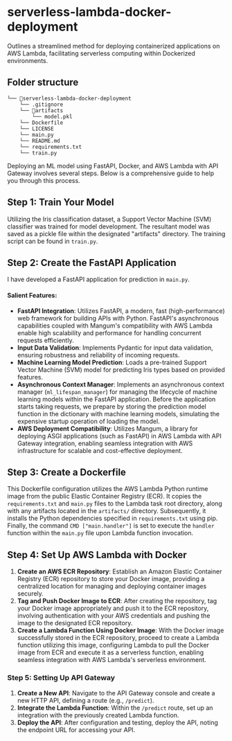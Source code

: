 # serverless-lambda-docker-deployment
Outlines a streamlined method for deploying containerized applications on AWS Lambda, facilitating serverless computing within Dockerized environments.


## Folder structure
```
└── 📁serverless-lambda-docker-deployment
    └── .gitignore
    └── 📁artifacts
        └── model.pkl
    └── Dockerfile
    └── LICENSE
    └── main.py
    └── README.md
    └── requirements.txt
    └── train.py
```

Deploying an ML model using FastAPI, Docker, and AWS Lambda with API Gateway involves several steps. Below is a comprehensive guide to help you through this process.


## Step 1: Train Your Model

Utilizing the Iris classification dataset, a Support Vector Machine (SVM) classifier was trained for model development. The resultant model was saved as a pickle file within the designated "artifacts" directory. The training script can be found in `train.py`.

## Step 2: Create the FastAPI Application

I have developed a FastAPI application for prediction in `main.py`.

#### Salient Features:

- **FastAPI Integration**: Utilizes FastAPI, a modern, fast (high-performance) web framework for building APIs with Python. FastAPI's asynchronous capabilities coupled with Mangum's compatibility with AWS Lambda enable high scalability and performance for handling concurrent requests efficiently.
- **Input Data Validation**: Implements Pydantic for input data validation, ensuring robustness and reliability of incoming requests.
- **Machine Learning Model Prediction**: Loads a pre-trained Support Vector Machine (SVM) model for predicting Iris types based on provided features.
- **Asynchronous Context Manager**: Implements an asynchronous context manager (`ml_lifespan_manager`) for managing the lifecycle of machine learning models within the FastAPI application. Before the application starts taking requests, we prepare by storing the prediction model function in the dictionary with machine learning models, simulating the expensive startup operation of loading the model.
- **AWS Deployment Compatibility**: Utilizes Mangum, a library for deploying ASGI applications (such as FastAPI) in AWS Lambda with API Gateway integration, enabling seamless integration with AWS infrastructure for scalable and cost-effective deployment.

## Step 3: Create a Dockerfile

This Dockerfile configuration utilizes the AWS Lambda Python runtime image from the public Elastic Container Registry (ECR). It copies the `requirements.txt` and `main.py` files to the Lambda task root directory, along with any artifacts located in the `artifacts/` directory. Subsequently, it installs the Python dependencies specified in `requirements.txt` using pip. Finally, the command `CMD ["main.handler"]` is set to execute the `handler` function within the `main.py` file upon Lambda function invocation.

## Step 4: Set Up AWS Lambda with Docker

1. **Create an AWS ECR Repository**: Establish an Amazon Elastic Container Registry (ECR) repository to store your Docker image, providing a centralized location for managing and deploying container images securely.
2. **Tag and Push Docker Image to ECR**: After creating the repository, tag your Docker image appropriately and push it to the ECR repository, involving authentication with your AWS credentials and pushing the image to the designated ECR repository.
3. **Create a Lambda Function Using Docker Image**: With the Docker image successfully stored in the ECR repository, proceed to create a Lambda function utilizing this image, configuring Lambda to pull the Docker image from ECR and execute it as a serverless function, enabling seamless integration with AWS Lambda's serverless environment.

### Step 5: Setting Up API Gateway

1. **Create a New API**: Navigate to the API Gateway console and create a new HTTP API, defining a route (e.g., `/predict`).
2. **Integrate the Lambda Function**: Within the `/predict` route, set up an integration with the previously created Lambda function.
3. **Deploy the API**: After configuration and testing, deploy the API, noting the endpoint URL for accessing your API.



